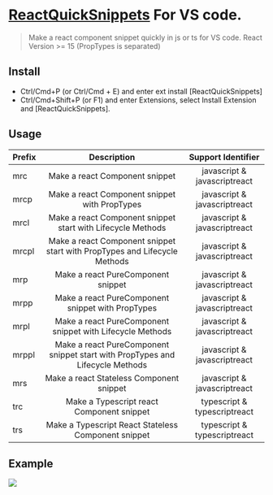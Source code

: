 # [ReactQuickSnippets](https://marketplace.visualstudio.com/items?itemName=Cecil.RQS#overview) For VS code.

> Make a react component snippet quickly in js or ts for VS code.
> React Version >= 15 (PropTypes is separated)

## Install

* Ctrl/Cmd+P (or Ctrl/Cmd + E) and enter ext install [ReactQuickSnippets]
* Ctrl/Cmd+Shift+P (or F1) and enter Extensions, select Install Extension and [ReactQuickSnippets].

## Usage

| Prefix |                                  Description                                  |      Support Identifier      |
| ------ | :---------------------------------------------------------------------------: | :--------------------------: |
| mrc    |                        Make a react Component snippet                         | javascript & javascriptreact |
| mrcp   |                 Make a react Component snippet with PropTypes                 | javascript & javascriptreact |
| mrcl   |          Make a react Component snippet start with Lifecycle Methods          | javascript & javascriptreact |
| mrcpl  |   Make a react Component snippet start with PropTypes and Lifecycle Methods   | javascript & javascriptreact |
| mrp    |                      Make a react PureComponent snippet                       | javascript & javascriptreact |
| mrpp   |               Make a react PureComponent snippet with PropTypes               | javascript & javascriptreact |
| mrpl   |           Make a react PureComponent snippet with Lifecycle Methods           | javascript & javascriptreact |
| mrppl  | Make a react PureComponent snippet start with PropTypes and Lifecycle Methods | javascript & javascriptreact |
| mrs    |                   Make a react Stateless Component snippet                    | javascript & javascriptreact |
| trc    |                   Make a Typescript react Component snippet                   | typescript & typescriptreact |
| trs    |              Make a Typescript React Stateless Component snippet              | typescript & typescriptreact |

## Example

![](https://rqs.visualstudio.com/_git/MyFirstProject?path=%2Fimages%2Fexample.gif&version=GBmaster)

